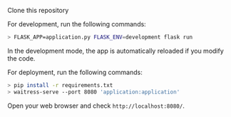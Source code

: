 Clone this repository

For development, run the following commands:

```zsh
> FLASK_APP=application.py FLASK_ENV=development flask run
```

In the development mode, the app is automatically reloaded if you modify the code.



For deployment, run the following commands:

```zsh
> pip install -r requirements.txt
> waitress-serve --port 8080 'application:application'
```

Open your web browser and check `http://localhost:8080/`.
